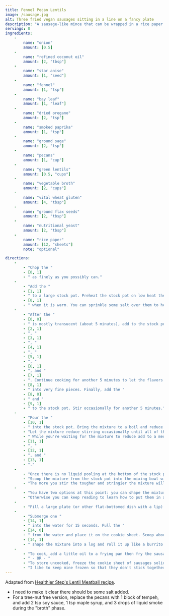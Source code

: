 ```yaml
---
title: Fennel Pecan Lentils
image: /sausage.jpg
alt: Three fried vegan sausages sitting in a line on a fancy plate
description: "A sausage-like mince that can be wrapped in a rice paper casing."
servings: 8
ingredients: 
    -
        name: "onion"
        amount: [0.5]
    -
        name: "refined coconut oil"
        amount: [2, "tbsp"]
    -
        name: "star anise"
        amount: [1, "seed"]
    -
        name: "fennel"
        amount: [1, "tsp"]
    -
        name: "bay leaf"
        amount: [1, "leaf"]
    -
        name: "dried oregano"
        amount: [2, "tsp"]
    -
        name: "smoked paprika"
        amount: [1, "tsp"]
    -
        name: "ground sage"
        amount: [2, "tsp"]
    -
        name: "pecans"
        amount: [1, "cup"]
    -
        name: "green lentils"
        amount: [0.5, "cups"]
    -
        name: "vegetable broth"
        amount: [2, "cups"]
    -
        name: "vital wheat gluten"
        amount: [4, "tbsp"]
    -
        name: "ground flax seeds"
        amount: [2, "tbsp"]
    -
        name: "nutritional yeast"
        amount: [2, "tbsp"]
    -
        name: "rice paper"
        amount: [12, "sheets"]
        note: "optional"

directions:
    -
        - "Chop the "
        - [0, 1]
        - " as finely as you possibly can."
    -
        - "Add the "
        - [1, 1]
        - " to a large stock pot. Preheat the stock pot on low heat then add the "
        - [0, 1]
        - " when it is warm. You can sprinkle some salt over them to help them sweat."
    -
        - "After the "
        - [0, 0]
        - " is mostly transucent (about 5 minutes), add to the stock pot the "
        - [2, 1]
        - ", "
        - [3, 1]
        - ", "
        - [4, 1]
        - ", "
        - [5, 1]
        - ", "
        - [6, 1]
        - ", and "
        - [7, 1]
        - ". Continue cooking for another 5 minutes to let the flavors mix together. While the aromatics are cooking, use a food processor to chop the "
        - [8, 1]
        - " into very fine pieces. Finally, add the "
        - [8, 0]
        - " and "
        - [9, 1]
        - " to the stock pot. Stir occasionally for another 5 minutes."
    -
        - "Pour the "
        - [10, 1]
        - " into the stock pot. Bring the mixture to a boil and reduce the heat to a simmer."
        - "Let the mixture reduce stirring occasionally until all of the water has evaporated. This typically takes 15-20 minutes."
        - " While you're waiting for the mixture to reduce add to a medium mixing bowl the "
        - [11, 1]
        - ", "
        - [12, 1]
        - ", and "
        - [13, 1]
        - "."
    -
        - "Once there is no liquid pooling at the bottom of the stock pot, turn off the heat. "
        - "Scoop the mixture from the stock pot into the mixing bowl with the other ingredients; stir to combine. "
        - "The more you stir the tougher and stringier the mixture will get (which is a good thing in this case). "
    -
        - "You have two options at this point: you can shape the mixture into patties and fry them immediately (or store them in the fridge or freezer)."
        - "Otherwise you can keep reading to learn how to put them in a casing to make them into sausage links. "
    -
        - "Fill a large plate (or other flat-bottomed dish with a lip) with water. Have a cookie sheet ready too."
    -
        - "Submerge one "
        - [14, 1]
        - " into the water for 15 seconds. Pull the "
        - [14, 0] 
        - " from the water and place it on the cookie sheet. Scoop about one-third of a cup of the sausage mixture onto the center of the "
        - [14, 1]
        - " shape the mixture into a log and roll it up like a burrito (try to make it tight). Repeat until you run out of ingredients. Space the sausage rolls so that they do not touch."
    -
        - "To cook, add a little oil to a frying pan then fry the sausages flipping occasionally to crisp up the casing."
        - " - OR - "
        - "To store uncooked, freeze the cookie sheet of sausages solid (about 45 minutes) then transfer the sausages to your container of choice for storage. "
        - "I like to keep mine frozen so that they don't stick together."
---
```

Adapted from <a href="https://healthiersteps.com/recipe/lentil-meatballs-vegan-gluten-free-2/"> Healthier Step's Lentil Meatball recipe</a>.

- I need to make it clear there should be some salt added.
- For a tree-nut free version, replace the pecans with <span data-scalable="">1</span> block of tempeh, and add <span data-scalable="">2</span> tsp soy sauce, <span data-scalable="">1</span> tsp maple syrup, and <span data-scalable="">3</span> drops of liquid smoke during the "broth" phase.
